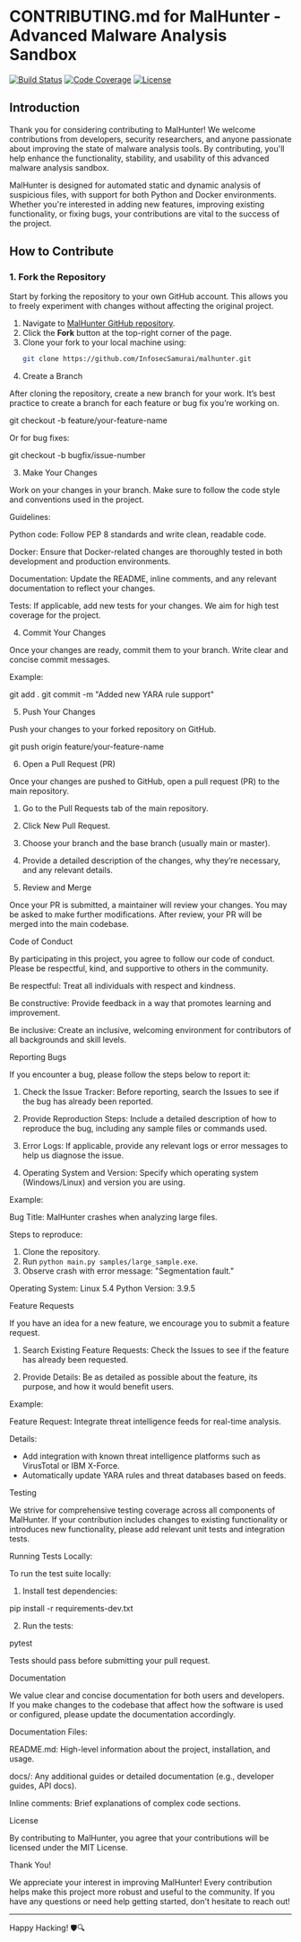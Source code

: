 # CONTRIBUTING.md for MalHunter - Advanced Malware Analysis Sandbox

[![Build Status](https://img.shields.io/github/workflow/status/InfosecSamurai/malhunter/CI)](https://github.com/InfosecSamurai/malhunter/actions)
[![Code Coverage](https://img.shields.io/codecov/c/github/InfosecSamurai/malhunter)](https://codecov.io/gh/InfosecSamurai/malhunter)
[![License](https://img.shields.io/github/license/InfosecSamurai/malhunter)](https://github.com/InfosecSamurai/malhunter/blob/main/LICENSE)

## Introduction
Thank you for considering contributing to MalHunter! We welcome contributions from developers, security researchers, and anyone passionate about improving the state of malware analysis tools. By contributing, you'll help enhance the functionality, stability, and usability of this advanced malware analysis sandbox.

MalHunter is designed for automated static and dynamic analysis of suspicious files, with support for both Python and Docker environments. Whether you're interested in adding new features, improving existing functionality, or fixing bugs, your contributions are vital to the success of the project.

## How to Contribute

### 1. Fork the Repository
Start by forking the repository to your own GitHub account. This allows you to freely experiment with changes without affecting the original project.

1. Navigate to [MalHunter GitHub repository](https://github.com/InfosecSamurai/malhunter).
2. Click the **Fork** button at the top-right corner of the page.
3. Clone your fork to your local machine using:
   ```bash
   git clone https://github.com/InfosecSamurai/malhunter.git

2. Create a Branch

After cloning the repository, create a new branch for your work. It’s best practice to create a branch for each feature or bug fix you’re working on.

git checkout -b feature/your-feature-name

Or for bug fixes:

git checkout -b bugfix/issue-number

3. Make Your Changes

Work on your changes in your branch. Make sure to follow the code style and conventions used in the project.

Guidelines:

Python code: Follow PEP 8 standards and write clean, readable code.

Docker: Ensure that Docker-related changes are thoroughly tested in both development and production environments.

Documentation: Update the README, inline comments, and any relevant documentation to reflect your changes.

Tests: If applicable, add new tests for your changes. We aim for high test coverage for the project.


4. Commit Your Changes

Once your changes are ready, commit them to your branch. Write clear and concise commit messages.

Example:

git add .
git commit -m "Added new YARA rule support"

5. Push Your Changes

Push your changes to your forked repository on GitHub.

git push origin feature/your-feature-name

6. Open a Pull Request (PR)

Once your changes are pushed to GitHub, open a pull request (PR) to the main repository.

1. Go to the Pull Requests tab of the main repository.


2. Click New Pull Request.


3. Choose your branch and the base branch (usually main or master).


4. Provide a detailed description of the changes, why they’re necessary, and any relevant details.



7. Review and Merge

Once your PR is submitted, a maintainer will review your changes. You may be asked to make further modifications. After review, your PR will be merged into the main codebase.

Code of Conduct

By participating in this project, you agree to follow our code of conduct. Please be respectful, kind, and supportive to others in the community.

Be respectful: Treat all individuals with respect and kindness.

Be constructive: Provide feedback in a way that promotes learning and improvement.

Be inclusive: Create an inclusive, welcoming environment for contributors of all backgrounds and skill levels.


Reporting Bugs

If you encounter a bug, please follow the steps below to report it:

1. Check the Issue Tracker: Before reporting, search the Issues to see if the bug has already been reported.


2. Provide Reproduction Steps: Include a detailed description of how to reproduce the bug, including any sample files or commands used.


3. Error Logs: If applicable, provide any relevant logs or error messages to help us diagnose the issue.


4. Operating System and Version: Specify which operating system (Windows/Linux) and version you are using.



Example:

Bug Title: MalHunter crashes when analyzing large files.

Steps to reproduce:
1. Clone the repository.
2. Run `python main.py samples/large_sample.exe`.
3. Observe crash with error message: "Segmentation fault."

Operating System: Linux 5.4
Python Version: 3.9.5

Feature Requests

If you have an idea for a new feature, we encourage you to submit a feature request.

1. Search Existing Feature Requests: Check the Issues to see if the feature has already been requested.


2. Provide Details: Be as detailed as possible about the feature, its purpose, and how it would benefit users.



Example:

Feature Request: Integrate threat intelligence feeds for real-time analysis.

Details:
- Add integration with known threat intelligence platforms such as VirusTotal or IBM X-Force.
- Automatically update YARA rules and threat databases based on feeds.

Testing

We strive for comprehensive testing coverage across all components of MalHunter. If your contribution includes changes to existing functionality or introduces new functionality, please add relevant unit tests and integration tests.

Running Tests Locally:

To run the test suite locally:

1. Install test dependencies:

pip install -r requirements-dev.txt


2. Run the tests:

pytest



Tests should pass before submitting your pull request.

Documentation

We value clear and concise documentation for both users and developers. If you make changes to the codebase that affect how the software is used or configured, please update the documentation accordingly.

Documentation Files:

README.md: High-level information about the project, installation, and usage.

docs/: Any additional guides or detailed documentation (e.g., developer guides, API docs).

Inline comments: Brief explanations of complex code sections.


License

By contributing to MalHunter, you agree that your contributions will be licensed under the MIT License.

Thank You!

We appreciate your interest in improving MalHunter! Every contribution helps make this project more robust and useful to the community. If you have any questions or need help getting started, don't hesitate to reach out!


---

Happy Hacking! 🛡️🔍
